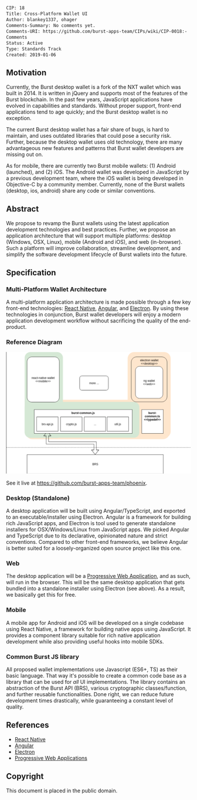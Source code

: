     CIP: 18
    Title: Cross-Platform Wallet UI
    Author: blankey1337, ohager
    Comments-Summary: No comments yet.
    Comments-URI: https://github.com/burst-apps-team/CIPs/wiki/CIP-0018:-Comments
    Status: Active
    Type: Standards Track
    Created: 2019-01-06

## Motivation

Currently, the Burst desktop wallet is a fork of the NXT wallet which was built in 2014. It is written in jQuery and supports most of the features of the Burst blockchain. In the past few years, JavaScript applications have evolved in capabilities and standards. Without proper support, front-end applications tend to age quickly; and the Burst desktop wallet is no exception. 

The current Burst desktop wallet has a fair share of bugs, is hard to maintain, and uses outdated libraries that could pose a security risk. Further, because the desktop wallet uses old technology, there are many advantageous new features and patterns that Burst wallet developers are missing out on.

As for mobile, there are currently two Burst mobile wallets: (1) Android (launched), and (2) iOS. The Android wallet was developed in JavaScript by a previous development team, where the iOS wallet is being developed in Objective-C by a community member. Currently, none of the Burst wallets (desktop, ios, android) share any code or similar conventions.  


## Abstract

We propose to revamp the Burst wallets using the latest application development technologies and best practices. Further, we propose an application architecture that will support multiple platforms: desktop (Windows, OSX, Linux), mobile (Android and iOS), and web (in-browser). Such a platform will improve collaboration, streamline development, and simplify the software development lifecycle of Burst wallets into the future.

## Specification

### Multi-Platform Wallet Architecture

A multi-platform application architecture is made possible through a few key front-end technologies: [React Native](https://facebook.github.io/react-native/), [Angular](https://angular.io/), and [Electron](https://electronjs.org/). By using these technologies in conjunction, Burst wallet developers will enjoy a modern application development workflow without sacrificing the quality of the end-product. 

### Reference Diagram

![Application Architecture Diagram](cip-0018/architecture.png "Application Architecture Diagram")

See it live at https://github.com/burst-apps-team/phoenix. 

### Desktop (Standalone)

A desktop application will be built using Angular/TypeScript, and exported to an executable/installer using Electron. Angular is a framework for building rich JavaScript apps, and Electron is tool used to generate standalone installers for OSX/Windows/Linux from JavaScript apps. We picked Angular and TypeScript due to its declarative, opinionated nature and strict conventions. Compared to other front-end frameworks, we believe Angular is better suited for a loosely-organized open source project like this one. 

### Web

The desktop application will be a [Progressive Web Application](https://developers.google.com/web/progressive-web-apps/), and as such, will run in the browser. This will be the same desktop application that gets bundled into a standalone installer using Electron (see above). As a result, we basically get this for free.

### Mobile

A mobile app for Android and iOS will be developed on a single codebase using React Native, a framework for building native apps using JavaScript. It provides a component library suitable for rich native application development while also providing useful hooks into mobile SDKs. 

### Common Burst JS library

All proposed wallet implementations use Javascript (ES6+, TS) as their basic language. That way it's possible to create a common code base as a library that can be used for _all_ UI implementations. The library contains an abstraction of the Burst API (BRS), various cryptographic classes/function, and further reusable functionalities. Done right, we can reduce future development times drastically, while guaranteeing a constant level of quality.

## References

* [React Native](https://facebook.github.io/react-native/)
* [Angular](https://angular.io/)
* [Electron](https://electronjs.org/)
* [Progressive Web Applications](https://developers.google.com/web/progressive-web-apps/)

## Copyright

This document is placed in the public domain.
